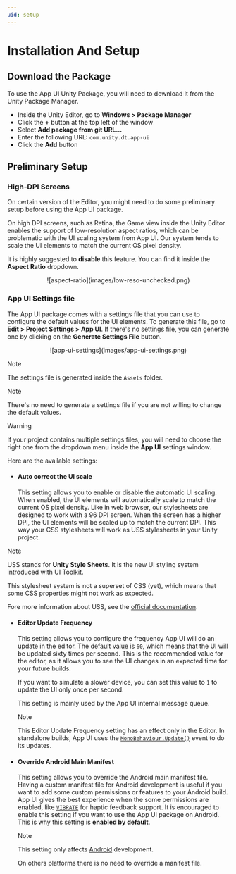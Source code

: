 ```yaml
---
uid: setup
---
```


# Installation And Setup

## Download the Package

To use the App UI Unity Package, you will need to download it from the Unity Package Manager.

- Inside the Unity Editor, go to **Windows > Package Manager**
- Click the **+** button at the top left of the window
- Select **Add package from git URL...**
- Enter the following URL: `com.unity.dt.app-ui`
- Click the **Add** button

## Preliminary Setup

### High-DPI Screens

On certain version of the Editor, you might need to do some preliminary setup before using the App UI package.

On high DPI screens, such as Retina, the Game view inside the Unity Editor enables the support of low-resolution aspect ratios,
which can be problematic with the UI scaling system from App UI. Our system tends to scale the UI elements to match the current OS pixel density.

It is highly suggested to **disable** this feature. You can find it inside the **Aspect Ratio** dropdown.

<p align="center">
![aspect-ratio](images/low-reso-unchecked.png)
</p>

### App UI Settings file

The App UI package comes with a settings file that you can use to configure the default values for the UI elements.
To generate this file, go to **Edit > Project Settings > App UI**. 
If there's no settings file, you can generate one by clicking on the **Generate Settings File** button.

<p align="center">
![app-ui-settings](images/app-ui-settings.png)
</p>

> [!NOTE]
> The settings file is generated inside the `Assets` folder.

> [!NOTE]
> There's no need to generate a settings file if you are not willing 
> to change the default values.

> [!WARNING]
> If your project contains multiple settings files, 
> you will need to choose the right one from the dropdown 
> menu inside the **App UI** settings window.

Here are the available settings:

- #### Auto correct the UI scale

  This setting allows you to enable or disable the automatic UI scaling. When enabled, the UI elements will automatically scale to match the current OS pixel density.
  Like in web browser, our stylesheets are designed to work with a 96 DPI screen. When the screen has a higher DPI, the UI elements will be scaled up to match the current DPI.
  This way your CSS stylesheets will work as USS stylesheets in your Unity project.

> [!NOTE]
> USS stands for **Unity Style Sheets**. It is the new UI styling system introduced with UI Toolkit.
>
> This stylesheet system is not a superset of CSS (yet), which means that some CSS properties might not work as expected.
>
> Fore more information about USS, see the [official documentation](https://docs.unity3d.com/Manual/UIE-about-uss.html).

- #### Editor Update Frequency

  This setting allows you to configure the frequency App UI will do an update in the editor. The default value is `60`, which means that the UI will be updated sixty times per second.
  This is the recommended value for the editor, as it allows you to see the UI changes in an expected time for your future builds.

  If you want to simulate a slower device, you can set this value to `1` to update the UI only once per second.

  This setting is mainly used by the App UI internal message queue.

  > [!NOTE]
  > This Editor Update Frequency setting has an effect only in the Editor. In standalone builds, App UI uses the [`MonoBehaviour.Update()`](xref:UnityEngine.MonoBehaviour) event to do its updates.

- #### Override Android Main Manifest

  This setting allows you to override the Android main manifest file. Having a custom manifest file for Android development is useful
  if you want to add some custom permissions or features to your Android build. App UI gives the best experience when the some permissions are enabled,
  like [`VIBRATE`](https://developer.android.com/reference/android/Manifest.permission#VIBRATE) for haptic feedback support. It is encouraged to enable this setting if you want to use the App UI package on Android.
  This is why this setting is **enabled by default**.

  > [!NOTE]
  > This setting only affects [Android](https://docs.unity3d.com/Manual/android-introducing.html) development.
  >
  > On others platforms there is no need to override a manifest file.
